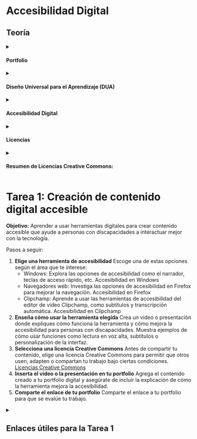 # Accesibilidad Digital

## Teoría
<details>
<summary><h4>Portfolio</h4></summary>
  Un portfolio es una herramienta que organiza y presenta trabajos o proyectos de forma estructurada. En educación, se usa para documentar el aprendizaje, mostrar logros, evidenciar el progreso y reflexionar sobre el desarrollo del estudiante. Incluye trabajos, evidencias de competencias, reflexiones y autoevaluaciones.
</details>
<details>
  <summary><h4>Diseño Universal para el Aprendizaje (DUA)</h4></summary>
  El Diseño Universal para el Aprendizaje (DUA) es una metodología educativa que busca hacer el aprendizaje accesible para todos. Ofrece diferentes formas de acceder a la información, participar en el proceso y expresar lo aprendido, adaptándose a las necesidades de cada estudiante para eliminar barreras.
</details>
<details>
  <summary><h4>Accesibilidad Digital</h4></summary>
  La accesibilidad digital significa diseñar contenidos y plataformas que todas las personas, sin importar sus habilidades, puedan usar fácilmente. Esto incluye adaptaciones para personas con discapacidades visuales, auditivas, motoras o cognitivas, como lectores de pantalla, subtítulos, y diseños sencillos. Asegura que todos los usuarios tengan igualdad de oportunidades al usar la tecnología.
  Estrategias para diferentes discapacidades:
  
- **Visual:** Texto alternativo, contraste y tamaño de fuente ajustables, lectores de pantalla.
- **Auditiva:** Subtítulos y transcripciones.
- **Motora:** Comandos de voz y teclados especiales.
- **Cognitiva:** Lenguaje claro, apoyo visual y estructura sencilla.
</details>
<details>
  <summary><h4>Licencias</h4></summary>
  Las licencias determinan qué se puede hacer con una obra o contenido digital. Hay diferentes tipos:
  
- **Copyright:** El autor mantiene todos los derechos y restringe su uso sin permiso.
- **Creative Commons:** Permite usar, compartir o modificar la obra bajo ciertas condiciones.
- **Dominio Público:** No hay restricciones sobre el uso, ya que los derechos de autor han expirado o nunca existieron.
</details>
<details>
  <summary><h4>Resumen de Licencias Creative Commons:</h4></summary>
  
  - **CC BY:** Permite usar, compartir y modificar la obra con atribución al autor.
  - **CC BY-SA:** Permite lo mismo, pero las obras derivadas deben tener la misma licencia.
  - **CC BY-ND:** Permite compartir sin modificar la obra.
  - **CC BY-NC:** Uso no comercial con atribución al autor.
  - **CC BY-NC-SA:** Uso no comercial y creación de obras derivadas con la misma licencia.
  - **CC BY-NC-ND:** Compartir solo sin modificaciones y para fines no comerciales.
</details>

# Tarea 1: Creación de contenido digital accesible
**Objetivo:** Aprender a usar herramientas digitales para crear contenido accesible que ayude a personas con discapacidades a interactuar mejor con la tecnología.

Pasos a seguir:

  1. **Elige una herramienta de accesibilidad** Escoge una de estas opciones según el área que te interese:
       - Windows: Explora las opciones de accesibilidad como el narrador, teclas de acceso rápido, etc. Accesibilidad en Windows
       - Navegadores web: Investiga las opciones de accesibilidad en Firefox para mejorar la navegación. Accesibilidad en Firefox
       - Clipchamp: Aprende a usar las herramientas de accesibilidad del editor de vídeo Clipchamp, como subtítulos y transcripción automática. Accesibilidad en Clipchamp
  2. **Enseña cómo usar la herramienta elegida**
 Crea un vídeo o presentación donde expliques cómo funciona la herramienta y cómo mejora la accesibilidad para personas con discapacidades. Muestra ejemplos de cómo usar funciones como lectura en voz alta, subtítulos o personalización de la interfaz.
  3. **Selecciona una licencia Creative Commons**
 Antes de compartir tu contenido, elige una licencia Creative Commons para permitir que otros usen, adapten o compartan tu trabajo bajo ciertas condiciones. [Licencias Creative Commons](https://creativecommons.org/share-your-work/cclicenses/)
  4. **Inserta el vídeo o la presentación en tu portfolio**
 Agrega el contenido creado a tu portfolio digital y asegúrate de incluir la explicación de cómo la herramienta mejora la accesibilidad.
  5. **Comparte el enlace de tu portfolio**
 Comparte el enlace a tu portfolio para que se evalúe tu trabajo.



<details><summary><h2>Enlaces útiles para la Tarea 1</h2></summary>
<p>
  <a href="https://support.microsoft.com/es-es/windows/descubrir-las-caracter%C3%ADsticas-de-accesibilidad-de-windows-8b1068e6-d3b8-4ba8-b027-133dd8911df9"><h3>Accesibilidad en Windows</h3></a>
  Descubre las características de accesibilidad de Windows como el narrador, la lupa, el contraste alto, y otras herramientas de ayuda.
</p>
<p><a href="https://support.mozilla.org/es/kb/Accesibilidad"><h3>Accesibilidad en el navegador Firefox</h3></a>
Consulta cómo Firefox facilita la navegación web a personas con distintas discapacidades, mediante opciones como el lector, accesos por teclado y compatibilidad con tecnologías de asistencia.
</p>
<p><a href="https://support.microsoft.com/es-es/topic/herramientas-de-accesibilidad-para-clipchamp-2108915e-fa69-4983-8116-b213dc4c1dd5"><h3>Accesibilidad en Clipchamp</h3></a>
Aprende sobre las funciones de accesibilidad del editor de vídeo online Clipchamp, como subtítulos automáticos, transcripciones y edición simplificada.
</p>
<p><a href="https://creativecommons.org/share-your-work/cclicenses/"><h3>Tipos de licencias Creative Commons</h3></a>
Infórmate sobre las diferentes licencias CC que puedes usar para compartir tu trabajo: desde permitir cualquier uso hasta restringir la modificación o el uso comercial.
</p>

<p align="center"><img src="https://imgur.com/Cl4L1y0"/><p/>


<h2 align="center"><a href="https://eriksenwolf.notion.site/Competencias-Digitales-B1-Eduki-Digitalak-1d04e3ab08e380b38a9be644907de330">Portfolio B1 Notion de ejemplo</a></h2>

## Apoya mi trabajo
Si quieres apoyar este curso, puedes hacerlo aquí: [Donar](https://paypal.me/eriksenwolf?locale.x=es_ES&country.x=ES)
